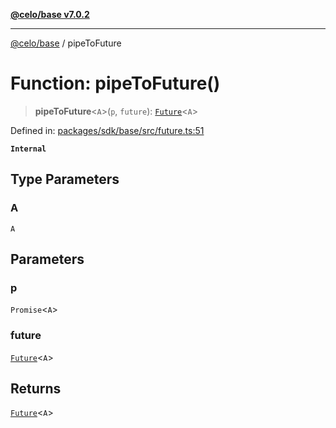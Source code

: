 [**@celo/base v7.0.2**](../README.md)

***

[@celo/base](../README.md) / pipeToFuture

# Function: pipeToFuture()

> **pipeToFuture**\<`A`\>(`p`, `future`): [`Future`](../classes/Future.md)\<`A`\>

Defined in: [packages/sdk/base/src/future.ts:51](https://github.com/celo-org/developer-tooling/blob/master/packages/sdk/base/src/future.ts#L51)

**`Internal`**

## Type Parameters

### A

`A`

## Parameters

### p

`Promise`\<`A`\>

### future

[`Future`](../classes/Future.md)\<`A`\>

## Returns

[`Future`](../classes/Future.md)\<`A`\>
